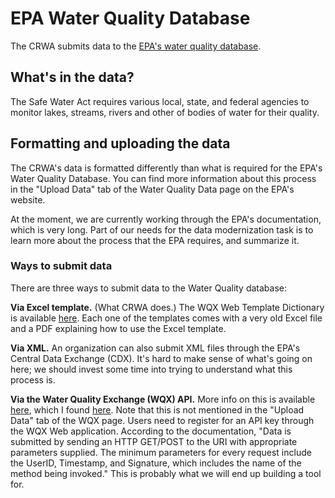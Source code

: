# EPA Water Quality Database

The CRWA submits data to the [EPA's water quality database](https://www.epa.gov/waterdata/water-quality-data-wqx).

## What's in the data?

The Safe Water Act requires various local, state, and federal agencies to monitor lakes, streams, rivers and other of bodies of water for their quality.

## Formatting and uploading the data

The CRWA's data is formatted differently than what is required for the EPA's Water Quality Database. You can find more information about this process in the "Upload Data" tab of the Water Quality Data page on the EPA's website.

At the moment, we are currently working through the EPA's documentation, which is very long. Part of our needs for the data modernization task is to learn more about the process that the EPA requires, and summarize it.

### Ways to submit data

There are three ways to submit data to the Water Quality database:

**Via Excel template.** (What CRWA does.) The WQX Web Template Dictionary is available [here](https://www.epa.gov/waterdata/water-quality-exchange-web-template-files). Each one of the templates comes with a very old Excel file and a PDF explaining how to use the Excel template.

**Via XML.** An organization can also submit XML files through the EPA's Central Data Exchange (CDX). It's hard to make sense of what's going on here; we should invest some time into trying to understand what this process is.

**Via the Water Quality Exchange (WQX) API.** More info on this is available [here](https://cdx.epa.gov/WQXWeb/StaticPages/WebServicesGuide.htm), which I found [here](https://www.epa.gov/waterdata/wqx-web-application-programming-interface). Note that this is not mentioned in the "Upload Data" tab of the WQX page. Users need to register for an API key through the WQX Web application. According to the documentation, "Data is submitted by sending an HTTP GET/POST to the URI with appropriate parameters supplied. The minimum parameters for every request include the UserID, Timestamp, and Signature, which includes the name of the method being invoked." This is probably what we will end up building a tool for.